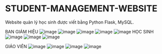 # STUDENT-MANAGEMENT-WEBSITE
Website quản lý học sinh được viết bằng Python Flask, MySQL.

BAN GIÁM HIỆU
![image](https://user-images.githubusercontent.com/82451887/187750282-992be040-0cfd-4e13-ab1f-49564bec6eaf.png)
![image](https://user-images.githubusercontent.com/82451887/187750350-19684fab-961b-45c0-ab6a-0c34ddc40672.png)
![image](https://user-images.githubusercontent.com/82451887/187750420-f3e52526-3435-4f8c-bbed-956378dbf1ea.png)
![image](https://user-images.githubusercontent.com/82451887/187750458-d0a3596f-7a25-4e79-940f-e77bbee8bcc8.png)
![image](https://user-images.githubusercontent.com/82451887/187750493-6d70501a-aab9-4a1f-a1ca-598c4219a1b3.png)
HỌC SINH
![image](https://user-images.githubusercontent.com/82451887/187750580-5cefa708-d57a-4d3a-a834-2ad47f56a24d.png)
![image](https://user-images.githubusercontent.com/82451887/187750615-3ea2d3d2-a6c1-4e2e-a827-ec8925a9209c.png)
![image](https://user-images.githubusercontent.com/82451887/187750667-3a0633ba-7d56-4605-acdd-e4b37c416a45.png)

GIÁO VIÊN
![image](https://user-images.githubusercontent.com/82451887/187750751-ef4eee85-92a7-436e-af3b-395e86597dc0.png)
![image](https://user-images.githubusercontent.com/82451887/187750812-5274e7fb-ef32-47d3-8425-a0a8068e316a.png)
![image](https://user-images.githubusercontent.com/82451887/187750857-573a2066-1a98-46eb-b4b8-44ff0c58504a.png)
![image](https://user-images.githubusercontent.com/82451887/187750875-6395802d-918b-469c-bc99-fbf664465a77.png)
